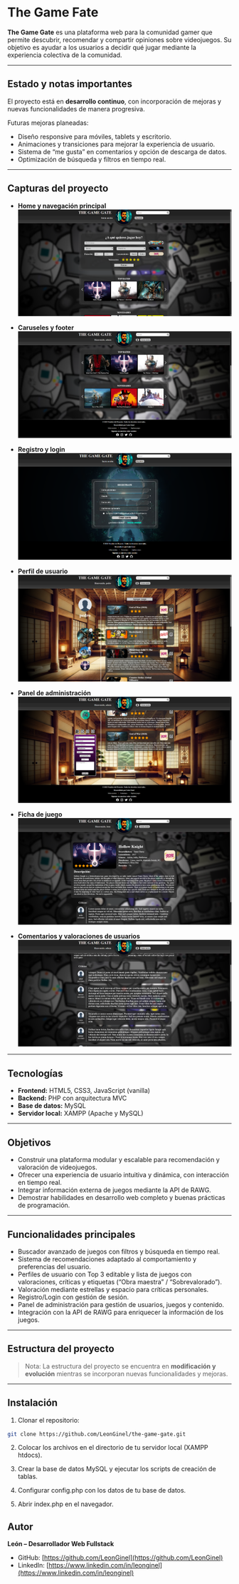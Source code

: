 # The Game Fate

**The Game Gate** es una plataforma web para la comunidad gamer que permite descubrir, recomendar y compartir opiniones sobre videojuegos. Su objetivo es ayudar a los usuarios a decidir qué jugar mediante la experiencia colectiva de la comunidad.

---

## Estado y notas importantes

El proyecto está en **desarrollo continuo**, con incorporación de mejoras y nuevas funcionalidades de manera progresiva.  

Futuras mejoras planeadas:  
- Diseño responsive para móviles, tablets y escritorio.  
- Animaciones y transiciones para mejorar la experiencia de usuario.  
- Sistema de “me gusta” en comentarios y opción de descarga de datos.  
- Optimización de búsqueda y filtros en tiempo real.  

---

## Capturas del proyecto

- **Home y navegación principal**  
![Home](multimedia/capturas_repositorio/home.webp)

- **Caruseles y footer**  
![Caruseles y footer](multimedia/capturas_repositorio/carruseles-footer.webp)

- **Registro y login**  
![Registro y login](multimedia/capturas_repositorio/registro-login.webp)

- **Perfil de usuario**  
![Perfil](multimedia/capturas_repositorio/perfil-usuario.webp)

- **Panel de administración**  
![Admin](multimedia/capturas_repositorio/administrador.webp)

- **Ficha de juego**  
![Ficha de juego](multimedia/capturas_repositorio/ficha-juego.webp)

- **Comentarios y valoraciones de usuarios**  
![Comentarios](multimedia/capturas_repositorio/criticas.webp)

---

## Tecnologías

- **Frontend:** HTML5, CSS3, JavaScript (vanilla)  
- **Backend:** PHP con arquitectura MVC  
- **Base de datos:** MySQL  
- **Servidor local:** XAMPP (Apache y MySQL)  

---

## Objetivos

- Construir una plataforma modular y escalable para recomendación y valoración de videojuegos.  
- Ofrecer una experiencia de usuario intuitiva y dinámica, con interacción en tiempo real.  
- Integrar información externa de juegos mediante la API de RAWG.  
- Demostrar habilidades en desarrollo web completo y buenas prácticas de programación.  

---

## Funcionalidades principales

- Buscador avanzado de juegos con filtros y búsqueda en tiempo real.  
- Sistema de recomendaciones adaptado al comportamiento y preferencias del usuario.  
- Perfiles de usuario con Top 3 editable y lista de juegos con valoraciones, críticas y etiquetas (“Obra maestra” / “Sobrevalorado”).  
- Valoración mediante estrellas y espacio para críticas personales.  
- Registro/Login con gestión de sesión.  
- Panel de administración para gestión de usuarios, juegos y contenido.  
- Integración con la API de RAWG para enriquecer la información de los juegos.

---

## Estructura del proyecto

> Nota: La estructura del proyecto se encuentra en **modificación y evolución** mientras se incorporan nuevas funcionalidades y mejoras.

---

## Instalación

1. Clonar el repositorio:  
```bash
git clone https://github.com/LeonGinel/the-game-gate.git
```
2. Colocar los archivos en el directorio de tu servidor local (XAMPP htdocs).

3. Crear la base de datos MySQL y ejecutar los scripts de creación de tablas.

4. Configurar config.php con los datos de tu base de datos.

5. Abrir index.php en el navegador.

## Autor

**León – Desarrollador Web Fullstack**  

- GitHub: [https://github.com/LeonGinel](https://github.com/LeonGinel)  
- LinkedIn: [https://www.linkedin.com/in/leonginel](https://www.linkedin.com/in/leonginel)

